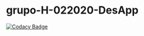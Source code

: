 # grupo-H-022020-DesApp
[![Codacy Badge](https://api.codacy.com/project/badge/Grade/e311599b2c5b40fab0a4d687c36a7952)](https://app.codacy.com/manual/rodrigoGarciaUnq/grupo-H-022020-DesApp?utm_source=github.com&utm_medium=referral&utm_content=rodrigoGarciaUnq/grupo-H-022020-DesApp&utm_campaign=Badge_Grade_Settings)